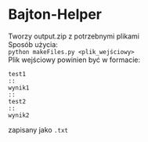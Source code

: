 # Bajton-Helper
Tworzy output.zip z potrzebnymi plikami  
Sposób użycia:  
`python makeFiles.py <plik_wejściowy>`  
Plik wejściowy powinien być w formacie: 
```
test1
::
wynik1
::
test2
::
wynik2
```
zapisany jako `.txt`